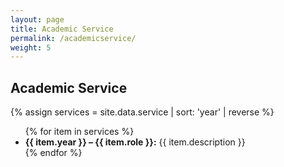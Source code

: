 ```yaml
---
layout: page
title: Academic Service
permalink: /academicservice/
weight: 5
---
```


<h2 class="mb-4">Academic Service</h2>

{% assign services = site.data.service | sort: 'year' | reverse %}

<ul class="list-unstyled">
{% for item in services %}
  <li class="mb-3">
    <strong>{{ item.year }} – {{ item.role }}:</strong> {{ item.description }}
  </li>
{% endfor %}
</ul>
